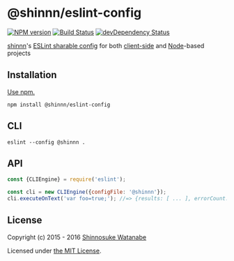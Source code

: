# @shinnn/eslint-config

[![NPM version](https://img.shields.io/npm/v/@shinnn%2feslint-config.svg)](https://www.npmjs.com/package/@shinnn/eslint-config)
[![Build Status](https://travis-ci.org/shinnn/eslint-config.svg?branch=master)](https://travis-ci.org/shinnn/eslint-config)
[![devDependency Status](https://david-dm.org/shinnn/eslint-config/dev-status.svg)](https://david-dm.org/shinnn/eslint-config#info=devDependencies)

[shinnn](https://github.com/shinnn)'s [ESLint sharable config](http://eslint.org/docs/developer-guide/shareable-configs.html) for both [client-side](https://en.wikipedia.org/wiki/Client-side_scripting) and [Node](https://nodejs.org/)-based projects

## Installation

[Use npm.](https://docs.npmjs.com/cli/install)

```
npm install @shinnn/eslint-config
```

## CLI

```
eslint --config @shinnn .
```

## API

```javascript
const {CLIEngine} = require('eslint');

const cli = new CLIEngine({configFile: '@shinnn'});
cli.executeOnText('var foo=true;'); //=> {results: [ ... ], errorCount: ... }
```

## License

Copyright (c) 2015 - 2016 [Shinnosuke Watanabe](https://github.com/shinnn)

Licensed under [the MIT License](./LICENSE).
